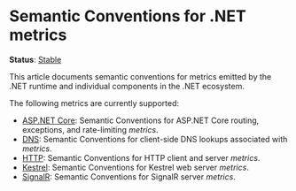 <!--- Hugo front matter used to generate the website version of this page:
linkTitle: .NET
path_base_for_github_subdir:
  from: tmp/semconv/docs/dotnet/_index.md
  to: dotnet/README.md
--->

# Semantic Conventions for .NET metrics

**Status**: [Stable][DocumentStatus]

This article documents semantic conventions for metrics emitted by the .NET runtime and individual components in the .NET ecosystem.

The following metrics are currently supported:

* [ASP.NET Core](dotnet-aspnetcore-metrics.md): Semantic Conventions for ASP.NET Core routing, exceptions, and rate-limiting *metrics*.
* [DNS](dotnet-dns-metrics.md): Semantic Conventions for client-side DNS lookups associated with *metrics*.
* [HTTP](dotnet-http-metrics.md): Semantic Conventions for HTTP client and server *metrics*.
* [Kestrel](dotnet-kestrel-metrics.md): Semantic Conventions for Kestrel web server *metrics*.
* [SignalR](dotnet-signalr-metrics.md): Semantic Conventions for SignalR server *metrics*.

[DocumentStatus]: https://github.com/open-telemetry/opentelemetry-specification/tree/v1.26.0/specification/document-status.md
